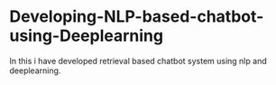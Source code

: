 # Developing-NLP-based-chatbot-using-Deeplearning
In this i have developed retrieval based chatbot system using nlp and deeplearning.
